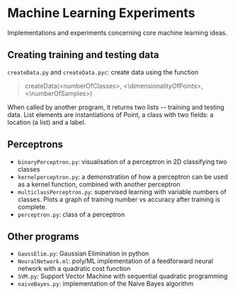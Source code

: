 # Machine Learning Experiments

Implementations and experiments concerning core machine learning ideas.

## Creating training and testing data
`createData.py` and `createData.pyc`: create data using the function

> createData(\<numberOfClasses\>, <\dimensionalityOfPoints\>, <\numberOfSamples\>)

When called by another program, it returns two lists -- training and testing data. List elements are instantiations of Point, a class with two fields: a location (a list) and a label.

## Perceptrons
* `binaryPerceptron.py`: visualisation of a perceptron in 2D classifying two classes
* `kernelperceptron.py`: a demonstration of how a perceptron can be used as a kernel function, combined with another perceptron
* `multiclassPerceptron.py`: supervised learning with variable numbers of classes. Plots a graph of training number vs accuracy after training is complete.
* `perceptron.py`: class of a perceptron

## Other programs
* `GaussElim.py`: Gaussian Elimination in python
* `NeuralNetwork.ml`: poly/ML implementation of a feedforward neural network with a quadratic cost function
* `SVM.py`: Support Vector Machine with sequential quadratic programming
* `naiveBayes.py`: implementation of the Naive Bayes algorithm
